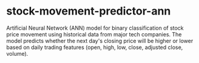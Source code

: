 # stock-movement-predictor-ann
Artificial Neural Network (ANN) model for binary classification of stock price movement using historical data from major tech companies. The model predicts whether the next day's closing price will be higher or lower based on daily trading features (open, high, low, close, adjusted close, volume).
